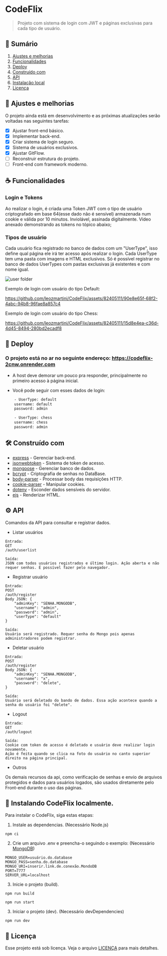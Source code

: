 # CodeFlix

> Projeto com sistema de login com JWT e páginas exclusivas para cada tipo de usuário.

## 👾 Sumário
1. [Ajustes e melhorias](#-ajustes-e-melhorias)
2. [Funcionalidades](#-funcionalidades)
3. [Deploy](#-deploy)
4. [Construído com](#%EF%B8%8F-construído-com)
5. [API](#%EF%B8%8F-api)
6. [Instalação local](#-instalando-codeflix-localmente)
7. [Licença](#-licença)


## 📝 Ajustes e melhorias

O projeto ainda está em desenvolvimento e as próximas atualizações serão voltadas nas seguintes tarefas:

- [x] Ajustar front-end básico.
- [x] Implementar back-end.
- [x] Criar sistema de login seguro.
- [x] Sistema de usuários exclusivos.
- [x] Ajustar GitFlow.
- [ ] Reconstruir estrutura do projeto.
- [ ] Front-end com framework moderno.

## ☕ Funcionalidades

### Login e Tokens
Ao realizar o login, é criada uma Token JWT com o tipo de usuário criptografado em base 64(esse dado não é sensível) armazenada num cookie e válida por 10 minutos. 
Inviolável, assinada digitalmente. Vídeo anexado demonstrando as tokens no tópico abaixo;


### Tipos de usuário 
Cada usuário fica registrado no banco de dados com um "UserType", isso define qual página ele irá ter acesso após realizar o login. Cada UserType tem uma pasta com imagens e HTML exclusivos. Só é possível registrar no banco de dados UserTypes com pastas exclusivas já existentes e com nome igual.

![user folder](https://github.com/leozmartini/CodeFlix/assets/82405111/88228e56-00fa-4dde-a0ac-55269e8a86b0)


Exemplo de login com usuário do tipo Default:

https://github.com/leozmartini/CodeFlix/assets/82405111/90e8e65f-68f2-4abc-94b8-96fae8a857c4




Exemplo de login com usuário do tipo Chess:

https://github.com/leozmartini/CodeFlix/assets/82405111/15d8e4ea-c36d-4d45-8494-280bd2ecadf8

## 🚀 Deploy

### O projeto está no ar no seguinte endereço: https://codeflix-2cnw.onrender.com

* A host deve demorar um pouco pra responder, principalmente no primeiro acesso à página inicial.

* Você pode seguir com esses dados de login:
```bash
    - UserType: default
    username: default
    password: admin

    - UserType: chess
    username: chess
    password: admin

```



## 🛠️ Construído com

* [express](https://www.npmjs.com/package/express) - Gerenciar back-end.
* [jsonwebtoken](https://www.npmjs.com/package/jsonwebtoken) - Sistema de token de acesso.
* [mongoose](https://www.npmjs.com/package/mongoose) - Gerenciar banco de dados.
* [bcrypt](https://www.npmjs.com/package/bcrypt) - Criptografia de senhas no DataBase.
* [body-parser](https://www.npmjs.com/package/body-parser) - Processar body das requisições HTTP.
* [cookie-parser](https://www.npmjs.com/package/cookie-parser) - Manipular cookies.
* [dotenv](https://www.npmjs.com/package/dotenv) - Esconder dados sensíveis do servidor.
* [ejs](https://www.npmjs.com/package/ejs) - Renderizar HTML.





## ⚙️ API
Comandos da API para consultar e registrar dados.

* Listar usuários

```
Entrada:
GET
/auth/userlist

Saída:
JSON com todos usuários registrados e último login. Ação aberta e não requer senhas. É possível fazer pelo navegador.
```

* Registrar usuário

```
Entrada:
POST
/auth/register
Body JSON: {
    "adminKey": "SENHA.MONGODB",
    "username": "admin",
    "password": "admin",
    "userType": "default"
}

Saída:
Usuário será registrado. Requer senha do Mongo pois apenas administradores podem registrar. 

```

* Deletar usuário

```
Entrada:
POST
/auth/register
Body JSON: {
    "adminKey": "SENHA.MONGODB",
    "username": "x",
    "password": "delete",
}

Saída:
Usuário será deletado do bando de dados. Essa ação acontece quando a senha do usuário foi "delete".

```

* Logout

```
Entrada:
GET
/auth/logout

Saída:
Cookie com token de acesso é deletado e usuário deve realizar login novamente. 
Ação é feita quando se clica na foto do usuário no canto superior direito na página principal.

```

* Outros

Os demais recursos da api, como verificação de senhas e envio de arquivos protegidos e dados para usuários logados, são usados diretamente pelo Front-end durante o uso das páginas.

## 🔗 Instalando CodeFlix localmente.

Para instalar o CodeFlix, siga estas etapas:

1. Instale as dependencias. (Necessário Node.js)
```
npm ci
```

2. Crie um arquivo .env e preencha-o seguindo o exemplo: (Necessário [MongoDB](https://www.mongodb.com/pt-br))
```
MONGO_USER=usuário.do.database
MONGO_PASS=senha.do.database
MONGO_URI=inserir.link.de.conexão.MondoDB
PORT=7777
SERVER_URL=localhost
```

3. Inicie o projeto (build).
```
npm run build

npm run start
```

3. Iniciar o projeto (dev). (Necessário devDependencies)
```
npm run dev
```



## 📝 Licença

Esse projeto está sob licença. Veja o arquivo [LICENÇA](LICENSE) para mais detalhes.